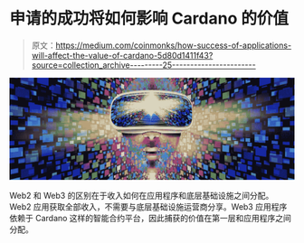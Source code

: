 # 申请的成功将如何影响 Cardano 的价值

> 原文：<https://medium.com/coinmonks/how-success-of-applications-will-affect-the-value-of-cardano-5d80d1411f43?source=collection_archive---------25----------------------->

![](img/e4ec2b655c0e2ee1ca852558d0743a95.png)

Web2 和 Web3 的区别在于收入如何在应用程序和底层基础设施之间分配。Web2 应用获取全部收入，不需要与底层基础设施运营商分享。Web3 应用程序依赖于 Cardano 这样的智能合约平台，因此捕获的价值在第一层和应用程序之间分配。
